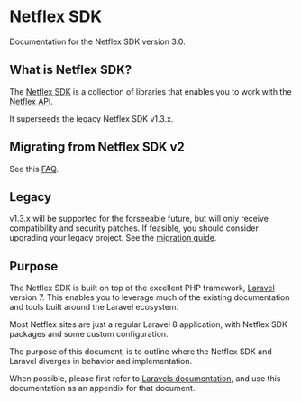 # Netflex SDK

Documentation for the Netflex SDK version 3.0.

## What is Netflex SDK?
The [Netflex SDK](https://github.com/netflex-sdk) is a collection of libraries that enables you to work with the [Netflex API](https://documenter.getpostman.com/view/1198765/7159G1N?version=latest).

It superseeds the legacy Netflex SDK v1.3.x.

## Migrating from Netflex SDK v2

See this [FAQ](/docs/faq.md?id=how-do-i-migrate-from-netflex-sdk-v2).

## Legacy
v1.3.x will be supported for the forseeable future, but will only receive compatibility and security patches. If feasible, you should consider upgrading your legacy project. See the [migration guide](/docs/migration-guide.md).

## Purpose
The Netflex SDK is built on top of the excellent PHP framework, [Laravel](http://laravel.com) version 7. This enables you to leverage much of the existing documentation and tools built around the Laravel ecosystem.

Most Netflex sites are just a regular Laravel 8 application, with Netflex SDK packages and some custom configuration.

The purpose of this document, is to outline where the Netflex SDK and Laravel diverges in behavior and implementation.

When possible, please first refer to [Laravels documentation](https://laravel.com/docs/7.x), and use this documentation as an appendix for that document.
